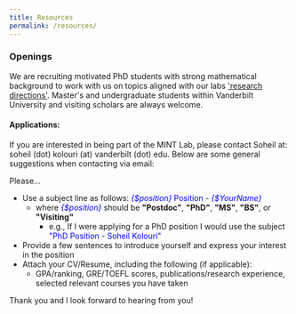 ```yaml
---
title: Resources
permalink: /resources/
---
```

### Openings

We are recruiting motivated PhD students with strong mathematical background to work with us on topics aligned with our labs ['research directions'](/about/). Master's and undergraduate students within Vanderbilt University and visiting scholars are always welcome. 

#### Applications:
If you are interested in being part of the MINT Lab, please contact Soheil at: soheil (dot) kolouri (at) vanderbilt (dot) edu. Below are some general suggestions when contacting via email:

Please...
- Use a subject line as follows: <span style="color:blue"> *{$position}* Position \- *{$YourName}* </span>
  - where <span style="color:blue"> *{$position}*</span> should be **"Postdoc"**, **"PhD"**, **"MS"**, **"BS"**, or **"Visiting"**
    - e.g., If I were applying for a PhD position I would use the subject <span style="color:blue">"PhD Position - Soheil Kolouri"</span>
- Provide a few sentences to introduce yourself and express your interest in the position
- Attach your CV/Resume, including the following (if applicable):
  - GPA/ranking, GRE/TOEFL scores, publications/research experience, selected relevant courses you have taken

Thank you and I look forward to hearing from you!
